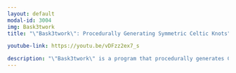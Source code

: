 ```yaml
---
layout: default
modal-id: 3004
img: Bask3twork
title: "\"Bask3twork\": Procedurally Generating Symmetric Celtic Knots"

youtube-link: https://youtu.be/vDFzz2ex7_s

description: "\"Bask3twork\" is a program that procedurally generates Celtic knots in a square grid using any subset of D4 symmetry, that of a square, including no symmetry at all. The secret? A font! The font's glyphs can be mixed, matched, and assembled to your heart's content. However, instead of creating Celtic knots manually, we can sit back and watch Bask3twork generate infinite possibilities."
---
```


